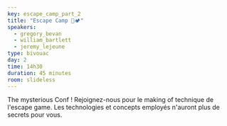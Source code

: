 ```yaml
---
key: escape_camp_part_2
title: "Escape Camp 🏃🏕️"
speakers:
  - gregory_bevan
  - william_bartlett
  - jeremy_lejeune
type: bivouac
day: 2
time: 14h30
duration: 45 minutes
room: slideless
---
```


The mysterious Conf ! Rejoignez-nous pour le making of technique de l'escape game. Les technologies et concepts employés n'auront plus de secrets pour vous.